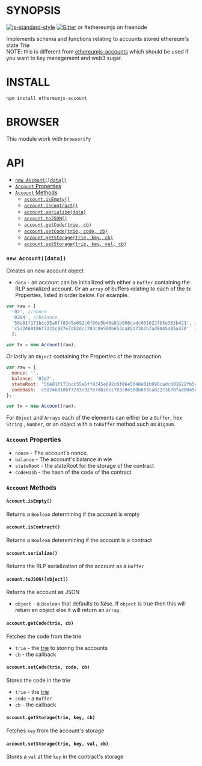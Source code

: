 # SYNOPSIS

 [![js-standard-style](https://img.shields.io/badge/code%20style-standard-brightgreen.svg?style=flat)](https://github.com/feross/standard) [![Gitter](https://badges.gitter.im/Join%20Chat.svg)](https://gitter.im/ethereum/ethereumjs-lib?utm_source=badge&utm_medium=badge&utm_campaign=pr-badge) or #ethereumjs on freenode

Implements schema and functions relating to accounts stored ethereum's state Trie   
NOTE: this is different from [ethereumjs-accounts](https://github.com/SilentCicero/ethereumjs-accounts) which should be used if you want to key management and web3 sugar.

# INSTALL
`npm install ethereumjs-account`

# BROWSER
This module work with `browserify`

# API
 - [`new Account([data])`](#new-accountdata)
  - [`Account` Properties](#account-properties)
  - [`Account` Methods](#account-methods)
    - [`account.isEmpty()`](#accountisempty)
    - [`account.isContract()`](#accountiscontract)
    - [`account.serialize(data)`](#accountserializedata)
    - [`account.toJSON()`](#accounttojson)
    - [`account.getCode(trie, cb)`](#accountgetcodetrie-cb)
    - [`account.setCode(trie, code, cb)`](#accountsetcodetrie-code-cb)
    - [`account.getStorage(trie, key, cb)`](#accountgetstoragetrie-key-cb)
    - [`account.setStorage(trie, key, val, cb)`](#accountsetstoragetrie-key-val-cb)

### `new Account([data])`
Creates an new account object
- `data` - an account can be initiailized with either a `buffer` containing the RLP serialized account. 
 Or an `array` of buffers relating to each of the tx Properties, listed in order below.  For example.
```javascript
var raw = [ 
  '02', //nonce
  '0384', //balance
  '56e81f171bcc55a6ff8345e692c0f86e5b48e01b996cadc001622fb5e363b421', //stateRoot
  'c5d2460186f7233c927e7db2dcc703c0e500b653ca82273b7bfad8045d85a470'  //codeHash
  ];

var tx = new Account(raw);
```

Or lastly an `Object` containing the Properties of the transaction

```javascript
var raw = {
  nonce: '',
  balance: '03e7',
  stateRoot: '56e81f171bcc55a6ff8345e692c0f86e5b48e01b996cadc001622fb5e363b421',
  codeHash: 'c5d2460186f7233c927e7db2dcc703c0e500b653ca82273b7bfad8045d85a470'
};

var tx = new Account(raw);
```
For `Object` and `Arrays` each of the elements can either be a `Buffer`, hex `String` , `Number`, or an object with a `toBuffer` method such as `Bignum`.

### `Account` Properties
- `nonce` - The account's nonce.
- `balance`  - The account's balance in wie
- `stateRoot` - the stateRoot for the storage of the contract
- `codeHash` - the hash of the code of the contract

### `Account` Methods

#### `Account.isEmpty()`
Returns a `Boolean` determining if the account is empty

#### `account.isContract()`
Returns a `Boolean` deteremining if the account is a contract

#### `account.serialize()`
Returns the RLP serialization of the account as a `Buffer`

#### `acount.toJSON([object])`
Returns the account as JSON
- `object` - a `Boolean` that defaults to false. If `object` is true then this will return an object else it will return an `array`.

#### `account.getCode(trie, cb)`
Fetches the code from the trie
- `trie` - the [trie](github.com/wanderer/merkle-patricia-tree) to storing the accounts
- `cb` - the callback

#### `account.setCode(trie, code, cb)`
Stores the code in the trie
- `trie` - the [trie](github.com/wanderer/merkle-patricia-tree)
- `code` - a `Buffer`
- `cb` - the callback

#### `account.getStorage(trie, key, cb)`
Fetches `key` from the account's storage

#### `account.setStorage(trie, key, val, cb)`
Stores a `val` at the `key` in the contract's storage
